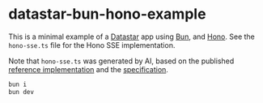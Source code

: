 # datastar-bun-hono-example

This is a minimal example of a [Datastar](https://data-star.dev/) app using
[Bun](https://bun.sh/), and [Hono](https://hono.dev/). See the `hono-sse.ts`
file for the Hono SSE implementation.

Note that `hono-sse.ts` was generated by AI, based on the published
[reference implementation](https://github.com/starfederation/datastar/tree/main/sdk/typescript/src)
and the [specification](https://github.com/starfederation/datastar/tree/main/sdk).

```bash
bun i
bun dev
```
